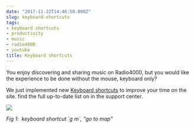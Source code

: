 ```yaml
---
date: "2017-11-22T14:46:50.000Z"
slug: keyboard-shortcuts
tags:
- keyboard shortcuts
- productivity
- music
- radio4000
- youtube
title: Keyboard shortcuts
---
```


You enjoy discovering and sharing music on Radio4000, but you would like the experience to be done without the mouse, keyboard only?

We just implemented new [Keyboard shortcuts](https://support.internet4000.com/radio4000/#keyboard-shortcuts) to improve your time on the site. find the full up-to-date list on in the support center.

![](/images/tumblr_inline_ozthgo9uhJ1qcamag_1280.jpg)

*Fig 1:  keyboard shortcut \`g m\`, "go to map"*
